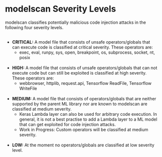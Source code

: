 # modelscan Severity Levels

modelscan classifies potentially malicious code injection attacks in the following four severity levels.
<br> </br>

- **CRITICAL:** A model file that consists of unsafe operators/globals that can execute code is classified at critical severity. These operators are:
  - exec, eval, runpy, sys, open, breakpoint, os, subprocess, socket, nt, posix
<br> </br>
- **HIGH:** A model file that consists of unsafe operators/globals that can not execute code but can still be exploited is classified at high severity. These operators are:
  - webbrowser, httplib, request.api, Tensorflow ReadFile, Tensorflow WriteFile
<br> </br>
- **MEDIUM:** A model file that consists of operators/globals that are neither supported by the parent ML library nor are known to modelscan are classified at medium severity.
  - Keras Lambda layer can also be used for arbitrary code execution. In general, it is not a best practise to add a Lambda layer to a ML model that can get exploited for code injection attacks.
  - Work in Progress: Custom operators will be classified at medium severity.
<br> </br>
- **LOW:** At the moment no operators/globals are classified at low severity level.
